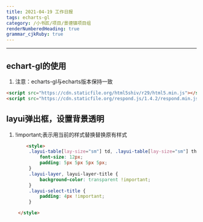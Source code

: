 ```yaml
---
title: 2021-04-19 工作日报
tags: echarts-gl
category: /小书匠/项目/景德镇项目组
renderNumberedHeading: true
grammar_cjkRuby: true
---
```

****
## echart-gl的使用
 1.  注意：echarts-gl与echarts版本保持一致
   ```html
   <script src="https://cdn.staticfile.org/html5shiv/r29/html5.min.js"></script>
   <script src="https://cdn.staticfile.org/respond.js/1.4.2/respond.min.js"></script>
   ```
## layui弹出框，设置背景透明
1. !important;表示用当前的样式替换替换原有样式
   ```html
       <style>
        .layui-table[lay-size="sm"] td, .layui-table[lay-size="sm"] th {
            font-size: 12px;
            padding: 5px 5px 5px 5px;
        }
        .layui-layer, layui-layer-title {
            background-color: transparent !important;
        }
        .layui-select-title {
            padding: 4px !important;
        }

    </style>
 ```
